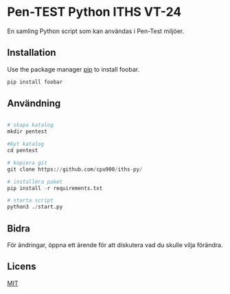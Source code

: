 



# Pen-TEST Python ITHS VT-24

En samling Python script som kan användas i Pen-Test miljöer.

## Installation

Use the package manager [pip](https://pip.pypa.io/en/stable/) to install foobar.

```bash
pip install foobar
```

## Användning

```python

# skapa katalog
mkdir pentest

#byt katalog
cd pentest

# kopiera git
git clone https://github.com/cpu900/iths-py/

# installera paket
pip install -r requirements.txt

# starta script
python3 ./start.py
```

## Bidra

För ändringar, öppna ett ärende för att diskutera vad du skulle vilja förändra.

## Licens

[MIT](https://choosealicense.com/licenses/mit/)
